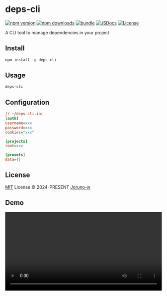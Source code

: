 # deps-cli

[![npm version][npm-version-src]][npm-version-href]
[![npm downloads][npm-downloads-src]][npm-downloads-href]
[![bundle][bundle-src]][bundle-href]
[![JSDocs][jsdocs-src]][jsdocs-href]
[![License][license-src]][license-href]

A CLI tool to manage dependencies in your project

## Install
```bash
npm install -g deps-cli
```

## Usage
```bash
deps-cli
```

## Configuration
```ini
// ~/deps-cli.ini
[auth]
username=xxx
password=xxx
cookies="xxx"

[projects]
root=xxx

[presets]
data={}
```

## License

[MIT](./LICENSE) License © 2024-PRESENT [Joruno-w](https://github.com/Joruno-w)

## Demo

<video src="https://github.com/user-attachments/assets/b9d8c837-be2c-40de-beb9-a49233d649cf" autoplay alt="deps-cli" width="100%">

<!-- Badges -->

[npm-version-src]: https://img.shields.io/npm/v/deps-cli?style=flat&colorA=080f12&colorB=1fa669
[npm-version-href]: https://npmjs.com/package/deps-cli
[npm-downloads-src]: https://img.shields.io/npm/dm/deps-cli?style=flat&colorA=080f12&colorB=1fa669
[npm-downloads-href]: https://npmjs.com/package/deps-cli
[bundle-src]: https://img.shields.io/bundlephobia/minzip/deps-cli?style=flat&colorA=080f12&colorB=1fa669&label=minzip
[bundle-href]: https://bundlephobia.com/result?p=deps-cli
[license-src]: https://img.shields.io/github/license/Joruno-w/deps-cli.svg?style=flat&colorA=080f12&colorB=1fa669
[license-href]: https://github.com/Joruno-w/deps-cli/blob/main/LICENSE
[jsdocs-src]: https://img.shields.io/badge/jsdocs-reference-080f12?style=flat&colorA=080f12&colorB=1fa669
[jsdocs-href]: https://www.jsdocs.io/package/deps-cli
